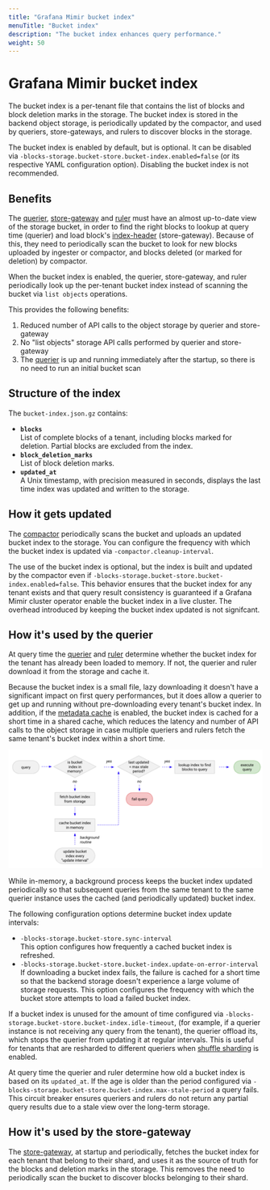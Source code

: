 ```yaml
---
title: "Grafana Mimir bucket index"
menuTitle: "Bucket index"
description: "The bucket index enhances query performance."
weight: 50
---
```


# Grafana Mimir bucket index

The bucket index is a per-tenant file that contains the list of blocks and block deletion marks in the storage. The bucket index is stored in the backend object storage, is periodically updated by the compactor, and used by queriers, store-gateways, and rulers to discover blocks in the storage.

The bucket index is enabled by default, but is optional. It can be disabled via `-blocks-storage.bucket-store.bucket-index.enabled=false` (or its respective YAML configuration option).
Disabling the bucket index is not recommended.

## Benefits

The [querier](./querier.md), [store-gateway](./store-gateway.md) and [ruler](./ruler.md) must have an almost up-to-date view of the storage bucket, in order to find the right blocks to lookup at query time (querier) and load block's [index-header](./binary-index-header.md) (store-gateway).
Because of this, they need to periodically scan the bucket to look for new blocks uploaded by ingester or compactor, and blocks deleted (or marked for deletion) by compactor.

When the bucket index is enabled, the querier, store-gateway, and ruler periodically look up the per-tenant bucket index instead of scanning the bucket via `list objects` operations.

This provides the following benefits:

1. Reduced number of API calls to the object storage by querier and store-gateway
1. No "list objects" storage API calls performed by querier and store-gateway
1. The [querier](./querier.md) is up and running immediately after the startup, so there is no need to run an initial bucket scan

## Structure of the index

The `bucket-index.json.gz` contains:

- **`blocks`**<br />
  List of complete blocks of a tenant, including blocks marked for deletion. Partial blocks are excluded from the index.
- **`block_deletion_marks`**<br />
  List of block deletion marks.
- **`updated_at`**<br />
  A Unix timestamp, with precision measured in seconds, displays the last time index was updated and written to the storage.

## How it gets updated

The [compactor](./compactor/index.md) periodically scans the bucket and uploads an updated bucket index to the storage.
You can configure the frequency with which the bucket index is updated via `-compactor.cleanup-interval`.

The use of the bucket index is optional, but the index is built and updated by the compactor even if `-blocks-storage.bucket-store.bucket-index.enabled=false`.
This behavior ensures that the bucket index for any tenant exists and that query result consistency is guaranteed if a Grafana Mimir cluster operator enable the bucket index in a live cluster.
The overhead introduced by keeping the bucket index updated is not signifcant.

## How it's used by the querier

At query time the [querier](./querier.md) and [ruler](./ruler.md) determine whether the bucket index for the tenant has already been loaded to memory.
If not, the querier and ruler download it from the storage and cache it.

Because the bucket index is a small file, lazy downloading it doesn't have a significant impact on first query performances, but it does allow a querier to get up and running without pre-downloading every tenant's bucket index.
In addition, if the [metadata cache](./querier.md#metadata-cache) is enabled, the bucket index is cached for a short time in a shared cache, which reduces the latency and number of API calls to the object storage in case multiple queriers and rulers fetch the same tenant's bucket index within a short time.

![Querier - Bucket index](../../images/bucket-index-querier-workflow.png)

<!-- Diagram source at https://docs.google.com/presentation/d/1bHp8_zcoWCYoNU2AhO2lSagQyuIrghkCncViSqn14cU/edit -->

While in-memory, a background process keeps the bucket index updated periodically so that subsequent queries from the same tenant to the same querier instance uses the cached (and periodically updated) bucket index.

The following configuration options determine bucket index update intervals:

- `-blocks-storage.bucket-store.sync-interval`<br />
  This option configures how frequently a cached bucket index is refreshed.
- `-blocks-storage.bucket-store.bucket-index.update-on-error-interval`<br />
  If downloading a bucket index fails, the failure is cached for a short time so that the backend storage doesn't experience a large volume of storage requests.
  This option configures the frequency with which the bucket store attempts to load a failed bucket index.

If a bucket index is unused for the amount of time configured via `-blocks-storage.bucket-store.bucket-index.idle-timeout`, (for example, if a querier instance is not receiving any query from the tenant), the querier offload its, which stops the querier from updating it at regular intervals.
This is useful for tenants that are resharded to different queriers when [shuffle sharding](../guides/shuffle-sharding.md) is enabled.

At query time the querier and ruler determine how old a bucket index is based on its `updated_at`.
If the age is older than the period configured via `-blocks-storage.bucket-store.bucket-index.max-stale-period` a query fails.
This circuit breaker ensures queriers and rulers do not return any partial query results due to a stale view over the long-term storage.

## How it's used by the store-gateway

The [store-gateway](./store-gateway.md), at startup and periodically, fetches the bucket index for each tenant that belong to their shard, and uses it as the source of truth for the blocks and deletion marks in the storage. This removes the need to periodically scan the bucket to discover blocks belonging to their shard.
